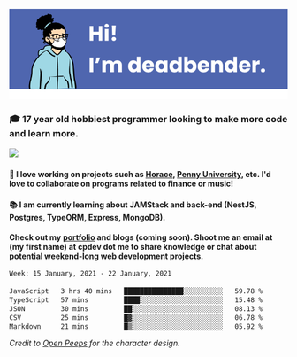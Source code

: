 ![banner](banner.png)

### 🎓 17 year old hobbiest programmer looking to make more code and learn more.

<a href="https://twitter.com/KO4JZT"><img src="https://img.shields.io/badge/ko4jzt%20-%231DA1F2.svg?&style=for-the-badge&logo=Twitter&logoColor=white"/></a>

#### 📝 I love working on projects such as [Horace](https://github.com/knights-of-academia/horace), [Penny University](https://github.com/penny-university/penny_university), etc. I'd love to collaborate on programs related to finance or music!

#### 📚 I am currently learning about JAMStack and back-end (NestJS, Postgres, TypeORM, Express, MongoDB). 

**Check out my [portfolio](https://cpdev.me) and blogs (coming soon). Shoot me an email at (my first name) at cpdev dot me to share knowledge or chat about potential weekend-long web development projects.**



<!--START_SECTION:waka-->
```text
Week: 15 January, 2021 - 22 January, 2021

JavaScript   3 hrs 40 mins   ███████████████░░░░░░░░░░   59.78 % 
TypeScript   57 mins         ████░░░░░░░░░░░░░░░░░░░░░   15.48 % 
JSON         30 mins         ██░░░░░░░░░░░░░░░░░░░░░░░   08.13 % 
CSV          25 mins         █▓░░░░░░░░░░░░░░░░░░░░░░░   06.78 % 
Markdown     21 mins         █▒░░░░░░░░░░░░░░░░░░░░░░░   05.92 % 
```
<!--END_SECTION:waka-->

*Credit to [Open Peeps](https://www.openpeeps.com/) for the character design.*
